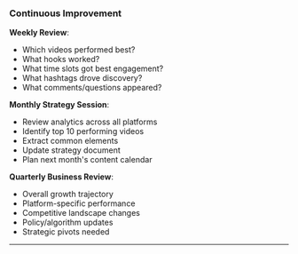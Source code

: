 ### Continuous Improvement

**Weekly Review**:

- Which videos performed best?
- What hooks worked?
- What time slots got best engagement?
- What hashtags drove discovery?
- What comments/questions appeared?

**Monthly Strategy Session**:

- Review analytics across all platforms
- Identify top 10 performing videos
- Extract common elements
- Update strategy document
- Plan next month's content calendar

**Quarterly Business Review**:

- Overall growth trajectory
- Platform-specific performance
- Competitive landscape changes
- Policy/algorithm updates
- Strategic pivots needed

---
